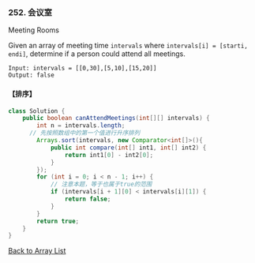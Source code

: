 ### 252. 会议室

Meeting Rooms

Given an array of meeting time `intervals` where `intervals[i] = [starti, endi]`, determine if a person could attend all meetings.

```
Input: intervals = [[0,30],[5,10],[15,20]]
Output: false
```



#### 【排序】



```java
class Solution {
    public boolean canAttendMeetings(int[][] intervals) {
        int n = intervals.length;
      // 先按照数组中的第一个值进行升序排列
        Arrays.sort(intervals, new Comparator<int[]>(){
            public int compare(int[] int1, int[] int2) {
                return int1[0] - int2[0];
            }
        });
        for (int i = 0; i < n - 1; i++) {
          	// 注意本题，等于也属于true的范围
            if (intervals[i + 1][0] < intervals[i][1]) {
                return false;
            }
        }
        return true;
    }
}
```



[Back to Array List](https://github.com/xiaoshuzhao/leetcode-notes-java/blob/main/%E6%95%B0%E6%8D%AE%E7%BB%93%E6%9E%84/%E6%95%B0%E7%BB%84/Array%20List.md)
